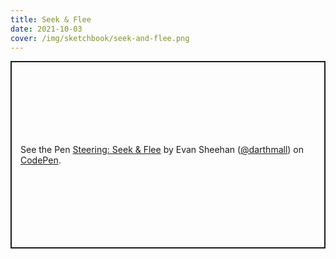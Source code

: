 ```yaml
---
title: Seek & Flee
date: 2021-10-03
cover: /img/sketchbook/seek-and-flee.png
---
```


<p class="codepen" data-height="300" data-default-tab="result"
data-slug-hash="VwWgRow" data-user="darthmall" style="height: 300px; box-sizing:
border-box; display: flex; align-items: center; justify-content: center; border:
2px solid; margin: 1em 0; padding: 1em;">
  <span>See the Pen <a href="https://codepen.io/darthmall/pen/VwWgRow">
    Steering: Seek &amp; Flee</a> by Evan Sheehan (<a
    href="https://codepen.io/darthmall">@darthmall</a>)
      on <a href="https://codepen.io">CodePen</a>.</span>
      </p>
      <script async
      src="https://cpwebassets.codepen.io/assets/embed/ei.js"></script>
